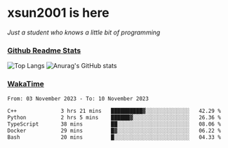 # xsun2001 is here

*Just a student who knows a little bit of programming*

### [Github Readme Stats](https://github.com/anuraghazra/github-readme-stats)

![Top Langs](https://github-readme-stats.vercel.app/api/top-langs/?username=xsun2001&layout=compact&theme=radical) ![Anurag's GitHub stats](https://github-readme-stats.vercel.app/api?username=xsun2001&show_icons=true&theme=radical)

### [WakaTime](https://wakatime.com)

<!--START_SECTION:waka-->

```txt
From: 03 November 2023 - To: 10 November 2023

C++              3 hrs 21 mins   ██████████▓░░░░░░░░░░░░░░   42.29 %
Python           2 hrs 5 mins    ██████▓░░░░░░░░░░░░░░░░░░   26.36 %
TypeScript       38 mins         ██░░░░░░░░░░░░░░░░░░░░░░░   08.06 %
Docker           29 mins         █▓░░░░░░░░░░░░░░░░░░░░░░░   06.22 %
Bash             20 mins         █░░░░░░░░░░░░░░░░░░░░░░░░   04.33 %
```

<!--END_SECTION:waka-->
